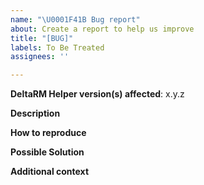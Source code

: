```yaml
---
name: "\U0001F41B Bug report"
about: Create a report to help us improve
title: "[BUG]"
labels: To Be Treated
assignees: ''

---
```


**DeltaRM Helper version(s) affected**: x.y.z

**Description**  
<!-- A clear and concise description of the problem. -->

**How to reproduce**  
<!-- If is usage issue just type what you done to get the problem else paste your code and/or config needed to reproduce the problem. -->

**Possible Solution**  
<!--- Optional: only if you have suggestions on a fix/reason for the bug -->

**Additional context**  
<!-- Optional: any other context about the problem: log messages, screenshots, etc. -->
